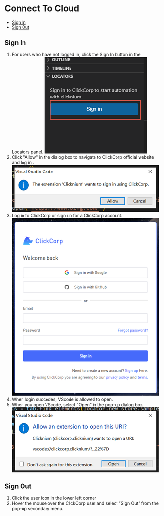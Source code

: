 # Connect To Cloud<!-- {docsify-ignore-all} -->

  - [Sign In](#sign-in)
  - [Sign Out](#sign-out)

## Sign In
1. For users who have not logged in, click the Sign In button in the Locators panel.
   ![vscode sign in](../../img/vscode-sign-in.png)
2. Click "Allow" in the dialog box to navigate to ClickCorp official website and log in .
   ![confirm dialog](../../img/vscode-sign-in-dialog.png)
3. Log in to ClickCorp or sign up for a ClickCorp account.
   ![clickcorp site](../../img/vscode-clickcorp-site.png)
4. When login succedes, VScode is allowed to open.
5. When you open VScode, select "Open" in the  pop-up dialog box.
   ![clickcorp site](../../img/vscode-open-uri.png)

## Sign Out
1. Click the user icon in the lower left corner
2. Hover the mouse over the ClickCorp user and select "Sign Out" from the pop-up secondary menu.